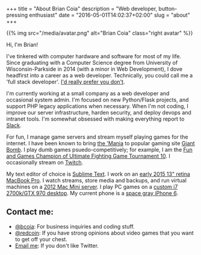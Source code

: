 +++
title = "About Brian Coia"
description = "Web developer, button-pressing enthusiast"
date = "2016-05-01T14:02:37+02:00"
slug = "about"
+++

{{% img src="/media/avatar.png" alt="Brian Coia" class="right avatar" %}}

Hi, I'm Brian!

I've tinkered with computer hardware and software for most of my life. Since graduating with a Computer Science degree from University of Wisconsin-Parkside in 2014 (with a minor in Web Development), I dove headfirst into a career as a web developer. Technically, you could call me a 'full stack developer'. [I'd really prefer you don't](https://medium.com/swlh/the-full-stack-developer-is-a-myth-4e3fb9c25867#.4wb61hat3).

I'm currently working at a small company as a web developer and occasional system admin. I'm focused on new Python/Flask projects, and support PHP legacy applications when necessary. When I'm not coding, I improve our server infrastructure, harden security, and deploy devops and intranet tools. I'm somewhat obsessed with making everything report to [Slack](https://slack.com).

For fun, I manage game servers and stream myself playing games for the internet. I have been known to bring [the 'Mania](https://redco.in/tm) to popular gaming site [Giant Bomb](http://giantbomb.com). I play dumb games psuedo-competitively; for example, I am the [Fun and Games Champion of Ultimate Fighting Game Tournament 10](https://twitter.com/redcoin/status/576183007997886464). I occasionally stream on [Twitch](http://twitch.tv/redcoin).

My text editor of choice is [Sublime Text](https://www.sublimetext.com/3). I work on an [early 2015 13" retina MacBook Pro](http://www.everymac.com/systems/apple/macbook_pro/index-macbookpro.html). I watch streams, store media and backups, and run virtual machines on a [2012 Mac Mini server](http://www.everymac.com/systems/apple/mac_mini/specs/mac-mini-core-i7-2.3-late-2012-server-specs.html). I play PC games on a [custom i7 2700k/GTX 970 desktop](https://pcpartpicker.com/user/bcoia/saved/Gf6TwP). My current phone is a [space gray iPhone 6](http://www.everymac.com/systems/apple/iphone/specs/apple-iphone-6-a1549-4.7-inch-gsm-north-america-specs.html).

## Contact me:

* [@bcoia](https://twitter.com/bcoia): For business inquiries and coding stuff.
* [@redcoin](https://twitter.com/redcoin): If you have strong opinions about video games that you want to get off your chest.
* [Email me](mailto:brian@briancoia.com): If you don't like Twitter.
